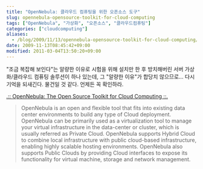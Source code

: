 ```yaml
---
title: "OpenNebula: 클라우드 컴퓨팅을 위한 오픈소스 도구"
slug: opennebula-opensource-toolkit-for-cloud-computing
tags: ["OpenNebula", "가상화", "오픈소스", "클라우드컴퓨팅"]
categories: ["cloudcomputing"]
aliases:
  - /blog/2009/11/13/opennebula-opensource-toolkit-for-cloud-computing/
date: 2009-11-13T08:45:42+09:00
modified: 2011-03-04T13:50:20+09:00
---
```

"조금 복잡해 보인다"는 알량한 이유로 시험을 위해 설치만 한 후 방치해버린
서버 가상화/클라우드 컴퓨팅 솔루션이 하나 있는데, 그 "알량한 이유"가 합당치
않으므로... 다시 기억을 되새긴다. 물건일 것 같다. 언제든 꼭 확인하라.

[.:: OpenNebula: The Open Source Toolkit for Cloud Computing ::.](http://www.opennebula.org/)

> OpenNebula is an open and flexible tool that fits into existing data center environments to build any type of Cloud deployment. OpenNebula can be primarily used as a virtualization tool to manage your virtual infrastructure in the data-center or cluster, which is usually referred as Private Cloud. OpenNebula supports Hybrid Cloud to combine local infrastructure with public cloud-based infrastructure, enabling highly scalable hosting environments. OpenNebula also supports Public Clouds by providing Cloud interfaces to expose its functionality for virtual machine, storage and network management.

